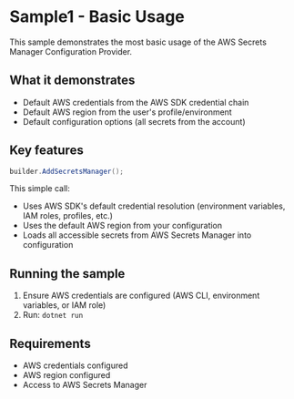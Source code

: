 # Sample1 - Basic Usage

This sample demonstrates the most basic usage of the AWS Secrets Manager Configuration Provider.

## What it demonstrates

- Default AWS credentials from the AWS SDK credential chain
- Default AWS region from the user's profile/environment
- Default configuration options (all secrets from the account)

## Key features

```csharp
builder.AddSecretsManager();
```

This simple call:
- Uses AWS SDK's default credential resolution (environment variables, IAM roles, profiles, etc.)
- Uses the default AWS region from your configuration
- Loads all accessible secrets from AWS Secrets Manager into configuration

## Running the sample

1. Ensure AWS credentials are configured (AWS CLI, environment variables, or IAM role)
2. Run: `dotnet run`

## Requirements

- AWS credentials configured
- AWS region configured
- Access to AWS Secrets Manager